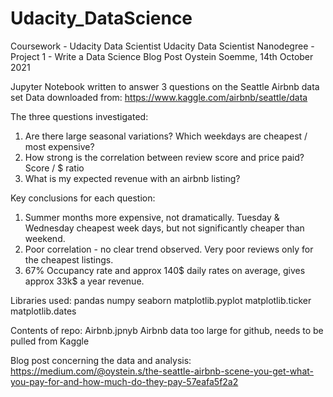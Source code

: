 # Udacity_DataScience
Coursework - Udacity Data Scientist
Udacity Data Scientist Nanodegree - Project 1 - Write a Data Science Blog Post 
Oystein Soemme, 14th October 2021

Jupyter Notebook written to answer 3 questions on the Seattle Airbnb data set
Data downloaded from: https://www.kaggle.com/airbnb/seattle/data

The three questions investigated:
1) Are there large seasonal variations? Which weekdays are cheapest / most expensive? 
2) How strong is the correlation between review score and price paid?  Score / $ ratio
3) What is my expected revenue with an airbnb listing?

Key conclusions for each question:
1) Summer months more expensive, not dramatically. Tuesday & Wednesday cheapest week days, but not significantly cheaper than weekend.
2) Poor correlation - no clear trend observed. Very poor reviews only for the cheapest listings.
3) 67% Occupancy rate and approx 140$ daily rates on average, gives approx 33k$ a year revenue.

Libraries used:
pandas numpy seaborn matplotlib.pyplot matplotlib.ticker  matplotlib.dates

Contents of repo:
Airbnb.jpnyb
Airbnb data too large for github, needs to be pulled from Kaggle

Blog post concerning the data and analysis:
https://medium.com/@oystein.s/the-seattle-airbnb-scene-you-get-what-you-pay-for-and-how-much-do-they-pay-57eafa5f2a2
